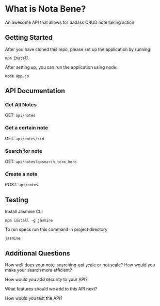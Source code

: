 # What is Nota Bene?
An awesome API that allows for badass CRUD note taking action

## Getting Started

After you have cloned this repo, please set up the application by running:

`npm install`

After setting up, you can run the application using node:

`node app.js`

## API Documentation

### Get All Notes

GET: `api/notes`

### Get a certain note

GET: `api/notes/:id`

### Search for note

GET: `api/notes?q=search_term_here`

### Create a note

POST: `api/notes`

## Testing
Install Jasmine CLI

`npm install -g jasmine`

To run specs run this command in project directory

`jasmine`

## Additional Questions

How well does your note-searching-api scale or not scale? How would you make
your search more efficient?

How would you add security to your API?

What features should we add to this API next?

How would you test the API?
